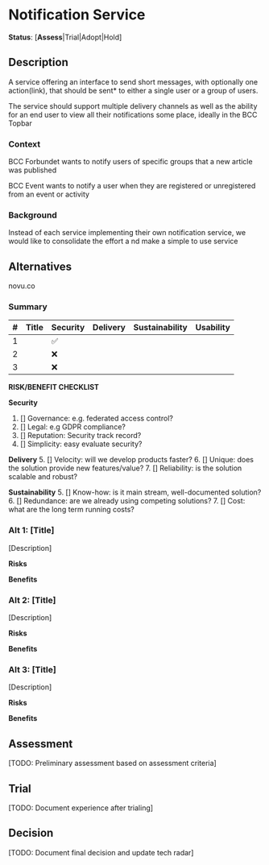  # Notification Service

**Status**: [**Assess**|Trial|Adopt|Hold]

## Description
A service offering an interface to send short messages, with optionally one action(link), that should be sent* to either a single user or a group of users.

The service should support multiple delivery channels as well as the ability for an end user to view all their notifications some place, ideally in the BCC Topbar

### Context
BCC Forbundet wants to notify users of specific groups that a new article was published

BCC Event wants to notify a user when they are registered or unregistered from an event or activity

### Background
Instead of each service implementing their own notification service, we would like to consolidate the effort a nd make a simple to use service

## Alternatives

novu.co

### Summary

| #      | Title                                   | Security         | Delivery     | Sustainability | Usability    |  
| ------ | --------------------------------------- | ------------     | ----------   | ----------     | ------------ |  
| 1      |                                         | ✅              |              |                |              |           
| 2      |                                         | ❌              |              |                |              | 
| 3      |                                         | ❌              |              |                |              |     


**RISK/BENEFIT CHECKLIST**

**Security**    
1. [] Governance: e.g. federated access control? 
2. [] Legal: e.g GDPR compliance?
3. [] Reputation: Security track record?
4. [] Simplicity: easy evaluate security?

**Delivery** 
5. [] Velocity: will we develop products faster?
6. [] Unique: does the solution provide new features/value?
7. [] Reliability: is the solution scalable and robust?

**Sustainability**
5. [] Know-how: is it main stream, well-documented solution?
6. [] Redundance: are we already using competing solutions?
7. [] Cost: what are the long term running costs?



### Alt 1: [Title]
[Description]

**Risks**  

**Benefits**  


### Alt 2: [Title]
[Description]

**Risks**  

**Benefits**  



### Alt 3: [Title]
[Description]

**Risks**  

**Benefits**  


## Assessment
[TODO: Preliminary assessment based on assessment criteria]


## Trial
[TODO: Document experience after trialing]


## Decision
[TODO: Document final decision and update tech radar]
      
